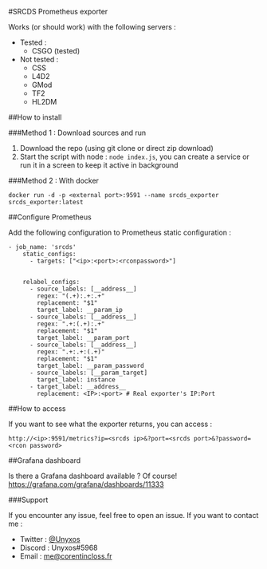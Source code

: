 #SRCDS Prometheus exporter

Works (or should work) with the following servers :

* Tested :
    * CSGO (tested)
* Not tested :
    * CSS
    * L4D2
    * GMod
    * TF2
    * HL2DM

##How to install

###Method 1 : Download sources and run

1. Download the repo (using git clone or direct zip download)
2. Start the script with node : `node index.js`, you can create a service or run it in a screen to keep it active in background

###Method 2 : With docker

`docker run -d -p <external port>:9591 --name srcds_exporter srcds_exporter:latest`

##Configure Prometheus

Add the following configuration to Prometheus static configuration :

```
- job_name: 'srcds'
    static_configs:
      - targets: ["<ip>:<port>:<rconpassword>"]


    relabel_configs:
      - source_labels: [__address__]
        regex: "(.+):.+:.+"
        replacement: "$1"
        target_label: __param_ip
      - source_labels: [__address__]
        regex: ".+:(.+):.+"
        replacement: "$1"
        target_label: __param_port
      - source_labels: [__address__]
        regex: ".+:.+:(.+)"
        replacement: "$1"
        target_label: __param_password
      - source_labels: [__param_target]
        target_label: instance
      - target_label: __address__
        replacement: <IP>:<port> # Real exporter's IP:Port
```

##How to access

If you want to see what the exporter returns, you can access :
 
 `http://<ip>:9591/metrics?ip=<srcds ip>&?port=<srcds port>&?password=<rcon password>`
 
##Grafana dashboard

Is there a Grafana dashboard available ? Of course!
https://grafana.com/grafana/dashboards/11333


###Support

If you encounter any issue, feel free to open an issue.
If you want to contact me :

* Twitter : [@Unyxos](https://twitter.com/Unyxos)
* Discord : Unyxos#5968
* Email : [me@corentincloss.fr](mailto://me@corentincloss.fr)